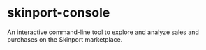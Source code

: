 # skinport-console
An interactive command-line tool to explore and analyze sales and purchases on the Skinport marketplace.
